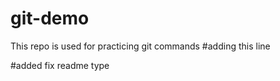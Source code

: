 # git-demo
This repo is used for practicing git commands 
#adding this line



#added fix readme type